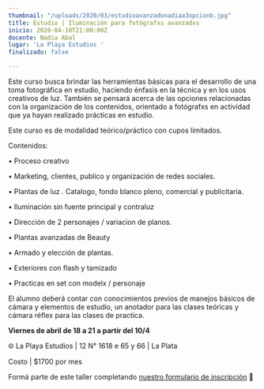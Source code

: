 ```yaml
---
thumbnail: "/uploads/2020/03/estudioavanzadonadiaa3opcionb.jpg"
title: Estudio | Iluminación para fotógrafxs avanzadxs
inicio: 2020-04-10T21:00:00Z
docente: Nadia Abal
lugar: 'La Playa Estudios '
finalizado: false

---
```

Este curso busca brindar las herramientas básicas para el desarrollo de una toma fotográfica en estudio, haciendo énfasis en la técnica y en los usos creativos de luz. También se pensará acerca de las opciones relacionadas con la organización de los contenidos, orientado a fotógrafxs en actividad que ya hayan realizado prácticas en estudio.

Este curso es de modalidad teórico/práctico con cupos limitados.

Contenidos:

• Proceso creativo

• Marketing, clientes, publico y organización de redes sociales.

• Plantas de luz . Catalogo, fondo blanco pleno, comercial y publicitaria.

• Iluminación sin fuente principal y contraluz

• Dirección de 2 personajes / variacion de planos.

•  Plantas avanzadas de Beauty

• Armado y elección de plantas.

• Exteriores con flash y tamizado

• Practicas en set con modelx / personaje

El alumno deberá contar con conocimientos previos de manejos básicos de cámara y elementos de estudio, un anotador para las clases teóricas y cámara réflex para las clases de practica.

**Viernes de abril de 18 a 21 a partir del 10/4**

🌐 La Playa Estudios | 12 N° 1618 e 65 y 66 | La Plata

Costo | $1700 por mes

Formá parte de este taller completando [nuestro formulario de inscripción](https://forms.gle/EhkzjABDjuebP7Cr7) 🔭